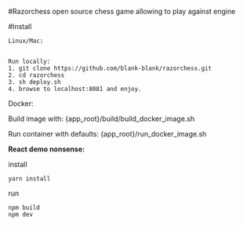 #Razorchess
open source chess game allowing to play against engine

#Install

```
Linux/Mac: 


Run locally:
1. git clone https://github.com/blank-blank/razorchess.git
2. cd razorchess  
3. sh deploy.sh
4. browse to localhost:8081 and enjoy.

```

Docker:

Build image with:
  {app_root}/build/build_docker_image.sh

Run container with defaults:
  {app_root}/run_docker_image.sh
  


**React demo nonsense:**

install

```
yarn install
```

run
```
npm build
npm dev
```

